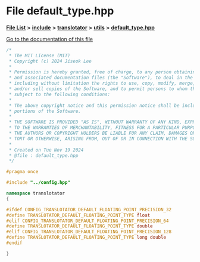 

# File default\_type.hpp

[**File List**](files.md) **>** [**include**](dir_d44c64559bbebec7f509842c48db8b23.md) **>** [**translotator**](dir_ffa3503b73a46a1fbf73d754da62ba14.md) **>** [**utils**](dir_19a7ecde96094a236c7c8e28b6698d62.md) **>** [**default\_type.hpp**](default__type_8hpp.md)

[Go to the documentation of this file](default__type_8hpp.md)


```C++
/*
 * The MIT License (MIT)
 * Copyright (c) 2024 Jiseok Lee
 *
 * Permission is hereby granted, free of charge, to any person obtaining a copy of this software
 * and associated documentation files (the "Software"), to deal in the Software without restriction,
 * including without limitation the rights to use, copy, modify, merge, publish, distribute, sublicense,
 * and/or sell copies of the Software, and to permit persons to whom the Software is furnished to do so,
 * subject to the following conditions:
 *
 * The above copyright notice and this permission notice shall be included in all copies or substantial
 * portions of the Software.
 *
 * THE SOFTWARE IS PROVIDED "AS IS", WITHOUT WARRANTY OF ANY KIND, EXPRESS OR IMPLIED, INCLUDING BUT NOT LIMITED
 * TO THE WARRANTIES OF MERCHANTABILITY, FITNESS FOR A PARTICULAR PURPOSE AND NONINFRINGEMENT. IN NO EVENT SHALL
 * THE AUTHORS OR COPYRIGHT HOLDERS BE LIABLE FOR ANY CLAIM, DAMAGES OR OTHER LIABILITY, WHETHER IN AN ACTION OF CONTRACT,
 * TORT OR OTHERWISE, ARISING FROM, OUT OF OR IN CONNECTION WITH THE SOFTWARE OR THE USE OR OTHER DEALINGS IN THE SOFTWARE.
 *
 * Created on Tue Nov 19 2024
 * @file : default_type.hpp
 */

#pragma once

#include "../config.hpp"

namespace translotator
{

#ifdef CONFIG_TRANSLOTATOR_DEFAULT_FLOATING_POINT_PRECISION_32
#define TRANSLOTATOR_DEFAULT_FLOATING_POINT_TYPE float
#elif CONFIG_TRANSLOTATOR_DEFAULT_FLOATING_POINT_PRECISION_64
#define TRANSLOTATOR_DEFAULT_FLOATING_POINT_TYPE double
#elif CONFIG_TRANSLOTATOR_DEFAULT_FLOATING_POINT_PRECISION_128
#define TRANSLOTATOR_DEFAULT_FLOATING_POINT_TYPE long double
#endif

}
```


